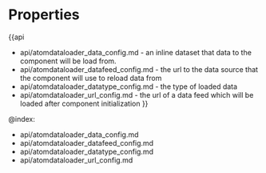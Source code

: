 Properties
==========

{{api
- api/atomdataloader_data_config.md - an inline dataset that data to the component will be load from.
- api/atomdataloader_datafeed_config.md - the url to the data source that the component will use to reload data from
- api/atomdataloader_datatype_config.md - the type of loaded data
- api/atomdataloader_url_config.md - the url of a data feed which will be loaded after component initialization
}}

@index:
- api/atomdataloader_data_config.md
- api/atomdataloader_datafeed_config.md
- api/atomdataloader_datatype_config.md
- api/atomdataloader_url_config.md

